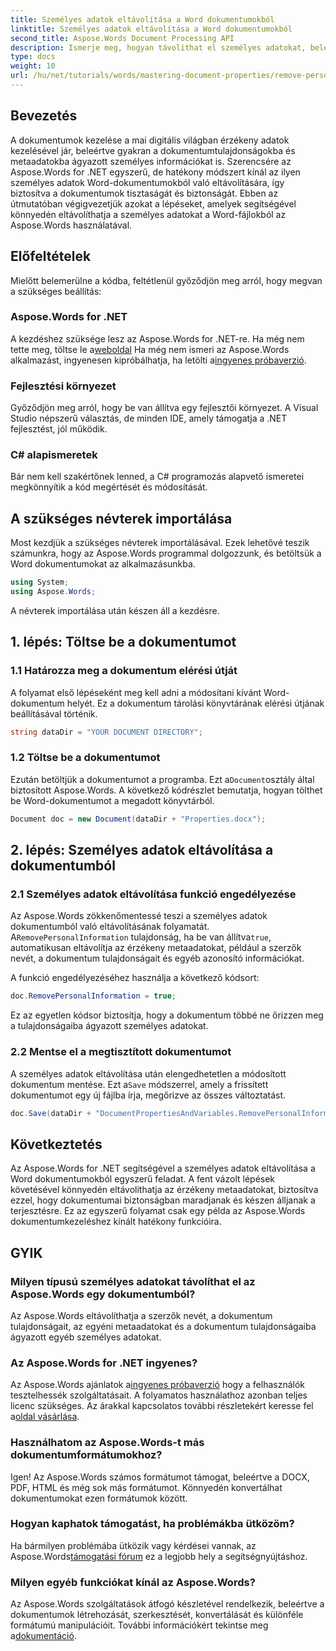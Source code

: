 ```yaml
---
title: Személyes adatok eltávolítása a Word dokumentumokból
linktitle: Személyes adatok eltávolítása a Word dokumentumokból
second_title: Aspose.Words Document Processing API
description: Ismerje meg, hogyan távolíthat el személyes adatokat, beleértve a metaadatokat és a szerző adatait a Word-dokumentumokból az Aspose.Words for .NET segítségével.
type: docs
weight: 10
url: /hu/net/tutorials/words/mastering-document-properties/remove-personal-information-word-document/
---
```

## Bevezetés

A dokumentumok kezelése a mai digitális világban érzékeny adatok kezelésével jár, beleértve gyakran a dokumentumtulajdonságokba és metaadatokba ágyazott személyes információkat is. Szerencsére az Aspose.Words for .NET egyszerű, de hatékony módszert kínál az ilyen személyes adatok Word-dokumentumokból való eltávolítására, így biztosítva a dokumentumok tisztaságát és biztonságát. Ebben az útmutatóban végigvezetjük azokat a lépéseket, amelyek segítségével könnyedén eltávolíthatja a személyes adatokat a Word-fájlokból az Aspose.Words használatával.

## Előfeltételek

Mielőtt belemerülne a kódba, feltétlenül győződjön meg arról, hogy megvan a szükséges beállítás:

### Aspose.Words for .NET

 A kezdéshez szüksége lesz az Aspose.Words for .NET-re. Ha még nem tette meg, töltse le a[weboldal](https://releases.aspose.com/words/net/) Ha még nem ismeri az Aspose.Words alkalmazást, ingyenesen kipróbálhatja, ha letölti a[ingyenes próbaverzió](https://releases.aspose.com/).

### Fejlesztési környezet

Győződjön meg arról, hogy be van állítva egy fejlesztői környezet. A Visual Studio népszerű választás, de minden IDE, amely támogatja a .NET fejlesztést, jól működik.

### C# alapismeretek

Bár nem kell szakértőnek lenned, a C# programozás alapvető ismeretei megkönnyítik a kód megértését és módosítását.

## A szükséges névterek importálása

Most kezdjük a szükséges névterek importálásával. Ezek lehetővé teszik számunkra, hogy az Aspose.Words programmal dolgozzunk, és betöltsük a Word dokumentumokat az alkalmazásunkba.

```csharp
using System;
using Aspose.Words;
```

A névterek importálása után készen áll a kezdésre.

## 1. lépés: Töltse be a dokumentumot

### 1.1 Határozza meg a dokumentum elérési útját

A folyamat első lépéseként meg kell adni a módosítani kívánt Word-dokumentum helyét. Ez a dokumentum tárolási könyvtárának elérési útjának beállításával történik.

```csharp
string dataDir = "YOUR DOCUMENT DIRECTORY";
```

### 1.2 Töltse be a dokumentumot

 Ezután betöltjük a dokumentumot a programba. Ezt a`Document`osztály által biztosított Aspose.Words. A következő kódrészlet bemutatja, hogyan tölthet be Word-dokumentumot a megadott könyvtárból.

```csharp
Document doc = new Document(dataDir + "Properties.docx");
```

## 2. lépés: Személyes adatok eltávolítása a dokumentumból

### 2.1 Személyes adatok eltávolítása funkció engedélyezése

 Az Aspose.Words zökkenőmentessé teszi a személyes adatok dokumentumból való eltávolításának folyamatát. A`RemovePersonalInformation` tulajdonság, ha be van állítva`true`, automatikusan eltávolítja az érzékeny metaadatokat, például a szerzők nevét, a dokumentum tulajdonságait és egyéb azonosító információkat.

A funkció engedélyezéséhez használja a következő kódsort:

```csharp
doc.RemovePersonalInformation = true;
```

Ez az egyetlen kódsor biztosítja, hogy a dokumentum többé ne őrizzen meg a tulajdonságaiba ágyazott személyes adatokat.

### 2.2 Mentse el a megtisztított dokumentumot

 A személyes adatok eltávolítása után elengedhetetlen a módosított dokumentum mentése. Ezt a`Save` módszerrel, amely a frissített dokumentumot egy új fájlba írja, megőrizve az összes változtatást.

```csharp
doc.Save(dataDir + "DocumentPropertiesAndVariables.RemovePersonalInformation.docx");
```

## Következtetés

Az Aspose.Words for .NET segítségével a személyes adatok eltávolítása a Word dokumentumokból egyszerű feladat. A fent vázolt lépések követésével könnyedén eltávolíthatja az érzékeny metaadatokat, biztosítva ezzel, hogy dokumentumai biztonságban maradjanak és készen álljanak a terjesztésre. Ez az egyszerű folyamat csak egy példa az Aspose.Words dokumentumkezeléshez kínált hatékony funkcióira.

## GYIK

### Milyen típusú személyes adatokat távolíthat el az Aspose.Words egy dokumentumból?

Az Aspose.Words eltávolíthatja a szerzők nevét, a dokumentum tulajdonságait, az egyéni metaadatokat és a dokumentum tulajdonságaiba ágyazott egyéb személyes adatokat.

### Az Aspose.Words for .NET ingyenes?

 Az Aspose.Words ajánlatok a[ingyenes próbaverzió](https://releases.aspose.com/) hogy a felhasználók tesztelhessék szolgáltatásait. A folyamatos használathoz azonban teljes licenc szükséges. Az árakkal kapcsolatos további részletekért keresse fel a[oldal vásárlása](https://purchase.aspose.com/buy).

### Használhatom az Aspose.Words-t más dokumentumformátumokhoz?

Igen! Az Aspose.Words számos formátumot támogat, beleértve a DOCX, PDF, HTML és még sok más formátumot. Könnyedén konvertálhat dokumentumokat ezen formátumok között.

### Hogyan kaphatok támogatást, ha problémákba ütközöm?

 Ha bármilyen problémába ütközik vagy kérdései vannak, az Aspose.Words[támogatási fórum](https://forum.aspose.com/c/words/8) ez a legjobb hely a segítségnyújtáshoz.

### Milyen egyéb funkciókat kínál az Aspose.Words?

 Az Aspose.Words szolgáltatások átfogó készletével rendelkezik, beleértve a dokumentumok létrehozását, szerkesztését, konvertálását és különféle formátumú manipulációit. További információkért tekintse meg a[dokumentáció](https://reference.aspose.com/words/net/).